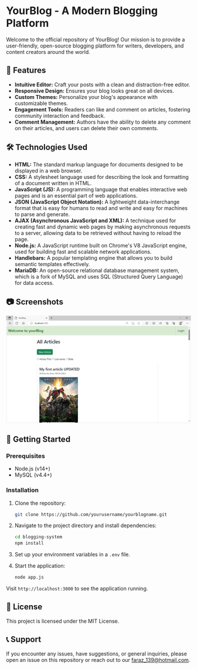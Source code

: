 # YourBlog - A Modern Blogging Platform

Welcome to the official repository of YourBlog! Our mission is to provide a user-friendly, open-source blogging platform for writers, developers, and content creators around the world.

## 🌟 Features

- **Intuitive Editor:** Craft your posts with a clean and distraction-free editor.
- **Responsive Design:** Ensures your blog looks great on all devices.
- **Custom Themes:** Personalize your blog's appearance with customizable themes.
-  **Engagement Tools:** Readers can like and comment on articles, fostering community interaction and feedback.
- **Comment Management:** Authors have the ability to delete any comment on their articles, and users can delete their own comments.

## 🛠️ Technologies Used

- **HTML:** The standard markup language for documents designed to be displayed in a web browser.
- **CSS:** A stylesheet language used for describing the look and formatting of a document written in HTML.
- **JavaScript (JS):** A programming language that enables interactive web pages and is an essential part of web applications.
- **JSON (JavaScript Object Notation):** A lightweight data-interchange format that is easy for humans to read and write and easy for machines to parse and generate.
- **AJAX (Asynchronous JavaScript and XML):** A technique used for creating fast and dynamic web pages by making asynchronous requests to a server, allowing data to be retrieved without having to reload the page.
- **Node.js:** A JavaScript runtime built on Chrome's V8 JavaScript engine, used for building fast and scalable network applications.
- **Handlebars:** A popular templating engine that allows you to build semantic templates effectively.
- **MariaDB:** An open-source relational database management system, which is a fork of MySQL and uses SQL (Structured Query Language) for data access.


## 📷 Screenshots
![img.png](img.png)

## 🚀 Getting Started

### Prerequisites

- Node.js (v14+)
- MySQL (v4.4+)

### Installation

1. Clone the repository:
   ```bash
   git clone https://github.com/yourusername/yourblogname.git
    ```
2. Navigate to the project directory and install dependencies:
   ```bash
   cd blogging-system
   npm install
    ```
   
3. Set up your environment variables in a `.env` file.

4. Start the application:
   ```bash
   node app.js
    ```

Visit `http://localhost:3000` to see the application running.



## 📜 License

This project is licensed under the MIT License. 

## 📞 Support

If you encounter any issues, have suggestions, or general inquiries, please open an issue on this repository or reach out to our faraz_139@hotmail.com.


